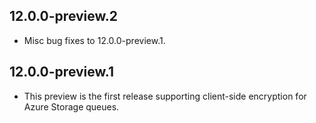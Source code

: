 ## 12.0.0-preview.2
- Misc bug fixes to 12.0.0-preview.1.

## 12.0.0-preview.1
- This preview is the first release supporting client-side encryption for Azure Storage queues.
